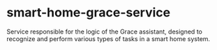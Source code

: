 # smart-home-grace-service
Service responsible for the logic of the Grace assistant, designed to recognize and perform various types of tasks in a smart home system.

